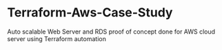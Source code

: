 # Terraform-Aws-Case-Study
Auto scalable Web Server and RDS proof of concept done for AWS cloud server using Terraform automation

